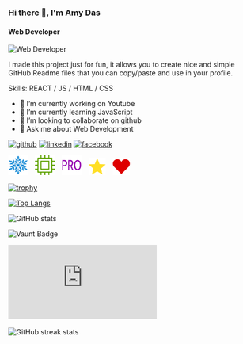 ### Hi there 👋, I'm Amy Das
#### Web Developer
![Web Developer](https://miro.medium.com/v2/resize:fit:1000/1*1-qThLZr4SdLZKYlMpDiIA.png)

I made this project just for fun, it allows you to create nice and simple GitHub Readme files that you can copy/paste and use in your profile.

Skills: REACT / JS / HTML / CSS

- 🔭 I’m currently working on Youtube 
- 🌱 I’m currently learning JavaScript 
- 👯 I’m looking to collaborate on github 
- 💬 Ask me about Web Development 


[<img src='https://cdn.jsdelivr.net/npm/simple-icons@3.0.1/icons/github.svg' alt='github' height='40'>](https://github.com/https://github.com/rainondini/rainondini/blob/main/README.md)  [<img src='https://cdn.jsdelivr.net/npm/simple-icons@3.0.1/icons/linkedin.svg' alt='linkedin' height='40'>](https://www.linkedin.com/in/https://www.linkedin.com/in/amy-das-300423324//)  [<img src='https://cdn.jsdelivr.net/npm/simple-icons@3.0.1/icons/facebook.svg' alt='facebook' height='40'>](https://www.facebook.com/rai.nondini.77)  

<a href='https://archiveprogram.github.com/'><img src='https://raw.githubusercontent.com/acervenky/animated-github-badges/master/assets/acbadge.gif' width='40' height='40'></a> <a href='https://docs.github.com/en/developers'><img src='https://raw.githubusercontent.com/acervenky/animated-github-badges/master/assets/devbadge.gif' width='40' height='40'></a> <a href='https://github.com/pricing'><img src='https://raw.githubusercontent.com/acervenky/animated-github-badges/master/assets/pro.gif' width='40' height='40'></a> <a href='https://stars.github.com/'><img src='https://raw.githubusercontent.com/acervenky/animated-github-badges/master/assets/starbadge.gif' width='35' height='35'></a> <a href='https://docs.github.com/en/github/supporting-the-open-source-community-with-github-sponsors'><img src='https://raw.githubusercontent.com/acervenky/animated-github-badges/master/assets/sponsorbadge.gif' width='35' height='35'></a> 

[![trophy](https://github-profile-trophy.vercel.app/?username=https://github.com/rainondini/rainondini/blob/main/README.md)](https://github.com/ryo-ma/github-profile-trophy)

[![Top Langs](https://github-readme-stats.vercel.app/api/top-langs/?username=https://github.com/rainondini/rainondini/blob/main/README.md)](https://github.com/anuraghazra/github-readme-stats)

![GitHub stats](https://github-readme-stats.vercel.app/api?username=https://github.com/rainondini/rainondini/blob/main/README.md&show_icons=true&count_private=true)  

![Vaunt Badge](https://api.vaunt.dev/v1/github/entities/https://github.com/rainondini/rainondini/blob/main/README.md/contributions?format=svg&private=true)  

![GitHub metrics](https://metrics.lecoq.io/https://github.com/rainondini/rainondini/blob/main/README.md)  

![GitHub streak stats](https://streak-stats.demolab.com/?user=https://github.com/rainondini/rainondini/blob/main/README.md)  



